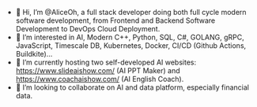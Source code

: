 - 👋 Hi, I’m @AliceOh, a full stack developer doing both full cycle modern software development, from Frontend and Backend Software Development to DevOps Cloud Deployment.
- 👀 I’m interested in AI, Modern C++, Python, SQL, C#, GOLANG, gRPC, JavaScript, Timescale DB, Kubernetes, Docker, CI/CD (Github Actions, Buildkite)...
- 🌱 I’m currently hosting two self-developed AI websites: https://www.slideaishow.com/ (AI PPT Maker) and https://www.coachaishow.com/ (AI English Coach).
- 💞️ I’m looking to collaborate on AI and data platform, especially financial data.

<!---
AliceOh/AliceOh is a ✨ special ✨ repository because its `README.md` (this file) appears on your GitHub profile.
You can click the Preview link to take a look at your changes.
--->
